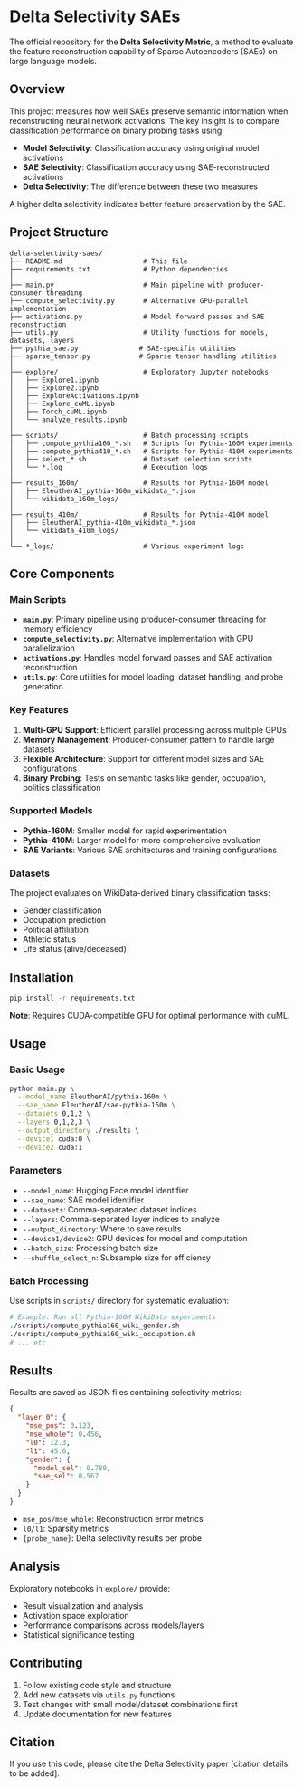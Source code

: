 # Delta Selectivity SAEs

The official repository for the **Delta Selectivity Metric**, a method to evaluate the feature reconstruction capability of Sparse Autoencoders (SAEs) on large language models.

## Overview

This project measures how well SAEs preserve semantic information when reconstructing neural network activations. The key insight is to compare classification performance on binary probing tasks using:

- **Model Selectivity**: Classification accuracy using original model activations
- **SAE Selectivity**: Classification accuracy using SAE-reconstructed activations  
- **Delta Selectivity**: The difference between these two measures

A higher delta selectivity indicates better feature preservation by the SAE.

## Project Structure

```
delta-selectivity-saes/
├── README.md                    # This file
├── requirements.txt             # Python dependencies
│
├── main.py                      # Main pipeline with producer-consumer threading
├── compute_selectivity.py       # Alternative GPU-parallel implementation
├── activations.py               # Model forward passes and SAE reconstruction
├── utils.py                     # Utility functions for models, datasets, layers
├── pythia_sae.py               # SAE-specific utilities
├── sparse_tensor.py            # Sparse tensor handling utilities
│
├── explore/                     # Exploratory Jupyter notebooks
│   ├── Explore1.ipynb
│   ├── Explore2.ipynb
│   ├── ExploreActivations.ipynb
│   ├── Explore_cuML.ipynb
│   ├── Torch_cuML.ipynb
│   └── analyze_results.ipynb
│
├── scripts/                     # Batch processing scripts
│   ├── compute_pythia160_*.sh   # Scripts for Pythia-160M experiments
│   ├── compute_pythia410_*.sh   # Scripts for Pythia-410M experiments
│   ├── select_*.sh              # Dataset selection scripts
│   └── *.log                    # Execution logs
│
├── results_160m/                # Results for Pythia-160M model
│   ├── EleutherAI_pythia-160m_wikidata_*.json
│   └── wikidata_160m_logs/
│
├── results_410m/                # Results for Pythia-410M model
│   ├── EleutherAI_pythia-410m_wikidata_*.json
│   └── wikidata_410m_logs/
│
└── *_logs/                      # Various experiment logs
```

## Core Components

### Main Scripts

- **`main.py`**: Primary pipeline using producer-consumer threading for memory efficiency
- **`compute_selectivity.py`**: Alternative implementation with GPU parallelization
- **`activations.py`**: Handles model forward passes and SAE activation reconstruction
- **`utils.py`**: Core utilities for model loading, dataset handling, and probe generation

### Key Features

1. **Multi-GPU Support**: Efficient parallel processing across multiple GPUs
2. **Memory Management**: Producer-consumer pattern to handle large datasets
3. **Flexible Architecture**: Support for different model sizes and SAE configurations
4. **Binary Probing**: Tests on semantic tasks like gender, occupation, politics classification

### Supported Models

- **Pythia-160M**: Smaller model for rapid experimentation
- **Pythia-410M**: Larger model for more comprehensive evaluation
- **SAE Variants**: Various SAE architectures and training configurations

### Datasets

The project evaluates on WikiData-derived binary classification tasks:
- Gender classification
- Occupation prediction  
- Political affiliation
- Athletic status
- Life status (alive/deceased)

## Installation

```bash
pip install -r requirements.txt
```

**Note**: Requires CUDA-compatible GPU for optimal performance with cuML.

## Usage

### Basic Usage

```bash
python main.py \
  --model_name EleutherAI/pythia-160m \
  --sae_name EleutherAI/sae-pythia-160m \
  --datasets 0,1,2 \
  --layers 0,1,2,3 \
  --output_directory ./results \
  --device1 cuda:0 \
  --device2 cuda:1
```

### Parameters

- `--model_name`: Hugging Face model identifier
- `--sae_name`: SAE model identifier
- `--datasets`: Comma-separated dataset indices
- `--layers`: Comma-separated layer indices to analyze
- `--output_directory`: Where to save results
- `--device1/device2`: GPU devices for model and computation
- `--batch_size`: Processing batch size
- `--shuffle_select_n`: Subsample size for efficiency

### Batch Processing

Use scripts in `scripts/` directory for systematic evaluation:

```bash
# Example: Run all Pythia-160M WikiData experiments
./scripts/compute_pythia160_wiki_gender.sh
./scripts/compute_pythia160_wiki_occupation.sh
# ... etc
```

## Results

Results are saved as JSON files containing selectivity metrics:

```json
{
  "layer_0": {
    "mse_pos": 0.123,
    "mse_whole": 0.456, 
    "l0": 12.3,
    "l1": 45.6,
    "gender": {
      "model_sel": 0.789,
      "sae_sel": 0.567
    }
  }
}
```

- `mse_pos/mse_whole`: Reconstruction error metrics
- `l0/l1`: Sparsity metrics
- `{probe_name}`: Delta selectivity results per probe

## Analysis

Exploratory notebooks in `explore/` provide:
- Result visualization and analysis
- Activation space exploration  
- Performance comparisons across models/layers
- Statistical significance testing

## Contributing

1. Follow existing code style and structure
2. Add new datasets via `utils.py` functions
3. Test changes with small model/dataset combinations first
4. Update documentation for new features

## Citation

If you use this code, please cite the Delta Selectivity paper [citation details to be added].
